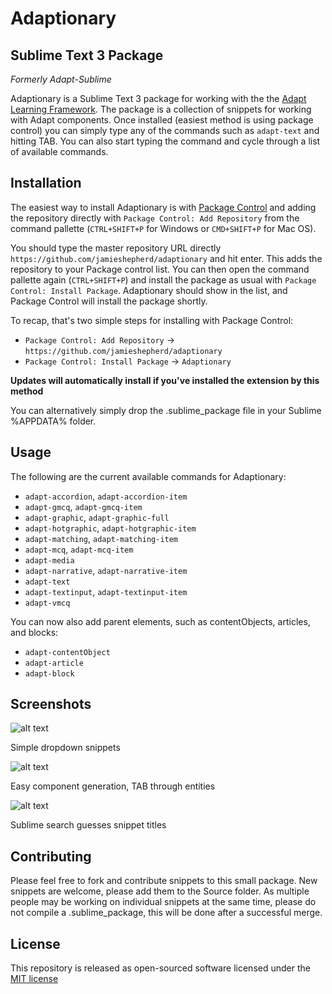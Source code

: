 # Adaptionary
## Sublime Text 3 Package

*Formerly Adapt-Sublime*

Adaptionary is a Sublime Text 3 package for working with the the [Adapt Learning Framework](https://github.com/adaptlearning/adapt_framework). The package is a collection of snippets for working with Adapt components. Once installed (easiest method is using package control) you can simply type any of the commands such as `adapt-text` and hitting TAB. You can also start typing the command and cycle through a list of available commands.

## Installation

The easiest way to install Adaptionary is with [Package Control](https://sublime.wbond.net/) and adding the repository directly with `Package Control: Add Repository` from the command pallette (`CTRL+SHIFT+P` for Windows or `CMD+SHIFT+P` for Mac OS).

You should type the master repository URL directly `https://github.com/jamieshepherd/adaptionary` and hit enter. This adds the repository to your Package control list. You can then open the command pallette again (`CTRL+SHIFT+P`) and install the package as usual with `Package Control: Install Package`. Adaptionary should show in the list, and Package Control will install the package shortly.

To recap, that's two simple steps for installing with Package Control:
* `Package Control: Add Repository` -> `https://github.com/jamieshepherd/adaptionary`
* `Package Control: Install Package` -> `Adaptionary`

**Updates will automatically install if you've installed the extension by this method**

You can alternatively simply drop the .sublime_package file in your Sublime %APPDATA% folder.

## Usage

The following are the current available commands for Adaptionary:

- `adapt-accordion`, `adapt-accordion-item`
- `adapt-gmcq`, `adapt-gmcq-item`
- `adapt-graphic`, `adapt-graphic-full`
- `adapt-hotgraphic`, `adapt-hotgraphic-item`
- `adapt-matching`, `adapt-matching-item`
- `adapt-mcq`, `adapt-mcq-item`
- `adapt-media`
- `adapt-narrative`, `adapt-narrative-item`
- `adapt-text`
- `adapt-textinput`, `adapt-textinput-item`
- `adapt-vmcq`

You can now also add parent elements, such as contentObjects, articles, and blocks:

- `adapt-contentObject`
- `adapt-article`
- `adapt-block`

## Screenshots

![alt text](https://github.com/jamieshepherd/adaptionary/raw/master/Images/adaptionary-1.jpg "Simple dropdown snippets")

Simple dropdown snippets

![alt text](https://github.com/jamieshepherd/adaptionary/raw/master/Images/adaptionary-2.jpg  "Easy component generation, TAB through entities")

Easy component generation, TAB through entities

![alt text](https://github.com/jamieshepherd/adaptionary/raw/master/Images/adaptionary-3.jpg  "Sublime search guesses snippet titles")

Sublime search guesses snippet titles

## Contributing

Please feel free to fork and contribute snippets to this small package. New snippets are welcome, please add them to the Source folder. As multiple people may be working on individual snippets at the same time, please do not compile a .sublime_package, this will be done after a successful merge.

## License

This repository is released as open-sourced software licensed under the [MIT license](http://opensource.org/licenses/MIT)
